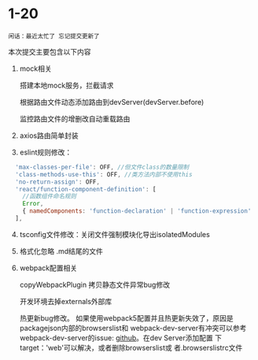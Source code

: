 # 1-20 

    闲话：最近太忙了 忘记提交更新了

本次提交主要包含以下内容
1.  mock相关
  
    搭建本地mock服务，拦截请求

    根据路由文件动态添加路由到devServer(devServer.before)

    监控路由文件的增删改自动重载路由

2.  axios路由简单封装
3.  eslint规则修改：
```javascript
  'max-classes-per-file': OFF, //但文件class的数量限制
  'class-methods-use-this': OFF, //类方法内部不使用this
  'no-return-assign': OFF,
  'react/function-component-definition': [
    //函数组件命名规则
    Error,
    { namedComponents: 'function-declaration' | 'function-expression' | 'arrow-function' },
  ],
```
4.  tsconfig文件修改：关闭文件强制模块化导出isolatedModules
5.  格式化忽略 .md结尾的文件
6.  webpack配置相关

    copyWebpackPlugin 拷贝静态文件异常bug修改

    开发环境去掉externals外部库

    热更新bug修改。 如果使用webpack5配置并且热更新失效了，原因是packagejson内部的browserslist和 webpack-dev-server有冲突可以参考webpack-dev-server的issue: [github](https://github.com/webpack/webpack-dev-server/issues/2758)。在dev Server添加配置 下target：'web'可以解决，或者删除browserslist或 者.browserslistrc文件

